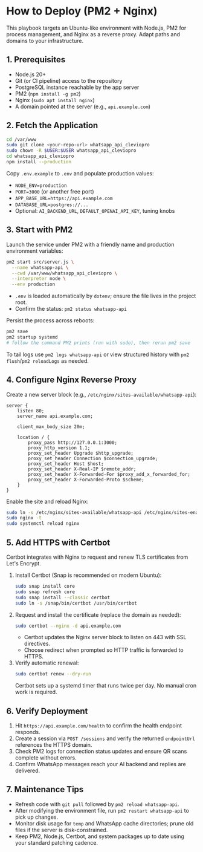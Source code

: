 # How to Deploy (PM2 + Nginx)

This playbook targets an Ubuntu-like environment with Node.js, PM2 for process management, and Nginx as a reverse proxy. Adapt paths and domains to your infrastructure.

## 1. Prerequisites

- Node.js 20+
- Git (or CI pipeline) access to the repository
- PostgreSQL instance reachable by the app server
- PM2 (`npm install -g pm2`)
- Nginx (`sudo apt install nginx`)
- A domain pointed at the server (e.g., `api.example.com`)

## 2. Fetch the Application

```bash
cd /var/www
sudo git clone <your-repo-url> whatsapp_api_cleviopro
sudo chown -R $USER:$USER whatsapp_api_cleviopro
cd whatsapp_api_cleviopro
npm install --production
```

Copy `.env.example` to `.env` and populate production values:

- `NODE_ENV=production`
- `PORT=3000` (or another free port)
- `APP_BASE_URL=https://api.example.com`
- `DATABASE_URL=postgres://...`
- Optional: `AI_BACKEND_URL`, `DEFAULT_OPENAI_API_KEY`, tuning knobs

## 3. Start with PM2

Launch the service under PM2 with a friendly name and production environment variables:

```bash
pm2 start src/server.js \
  --name whatsapp-api \
  --cwd /var/www/whatsapp_api_cleviopro \
  --interpreter node \
  --env production
```

- `.env` is loaded automatically by `dotenv`; ensure the file lives in the project root.
- Confirm the status: `pm2 status whatsapp-api`

Persist the process across reboots:

```bash
pm2 save
pm2 startup systemd
# follow the command PM2 prints (run with sudo), then rerun pm2 save
```

To tail logs use `pm2 logs whatsapp-api` or view structured history with `pm2 flush`/`pm2 reloadLogs` as needed.

## 4. Configure Nginx Reverse Proxy

Create a new server block (e.g., `/etc/nginx/sites-available/whatsapp-api`):

```nginx
server {
    listen 80;
    server_name api.example.com;

    client_max_body_size 20m;

    location / {
        proxy_pass http://127.0.0.1:3000;
        proxy_http_version 1.1;
        proxy_set_header Upgrade $http_upgrade;
        proxy_set_header Connection $connection_upgrade;
        proxy_set_header Host $host;
        proxy_set_header X-Real-IP $remote_addr;
        proxy_set_header X-Forwarded-For $proxy_add_x_forwarded_for;
        proxy_set_header X-Forwarded-Proto $scheme;
    }
}
```

Enable the site and reload Nginx:

```bash
sudo ln -s /etc/nginx/sites-available/whatsapp-api /etc/nginx/sites-enabled/
sudo nginx -t
sudo systemctl reload nginx
```

## 5. Add HTTPS with Certbot

Certbot integrates with Nginx to request and renew TLS certificates from Let's Encrypt.

1. Install Certbot (Snap is recommended on modern Ubuntu):
   ```bash
   sudo snap install core
   sudo snap refresh core
   sudo snap install --classic certbot
   sudo ln -s /snap/bin/certbot /usr/bin/certbot
   ```
2. Request and install the certificate (replace the domain as needed):
   ```bash
   sudo certbot --nginx -d api.example.com
   ```
   - Certbot updates the Nginx server block to listen on 443 with SSL directives.
   - Choose redirect when prompted so HTTP traffic is forwarded to HTTPS.
3. Verify automatic renewal:
   ```bash
   sudo certbot renew --dry-run
   ```
   Certbot sets up a systemd timer that runs twice per day. No manual cron work is required.

## 6. Verify Deployment

1. Hit `https://api.example.com/health` to confirm the health endpoint responds.
2. Create a session via `POST /sessions` and verify the returned `endpointUrl` references the HTTPS domain.
3. Check PM2 logs for connection status updates and ensure QR scans complete without errors.
4. Confirm WhatsApp messages reach your AI backend and replies are delivered.

## 7. Maintenance Tips

- Refresh code with `git pull` followed by `pm2 reload whatsapp-api`.
- After modifying the environment file, run `pm2 restart whatsapp-api` to pick up changes.
- Monitor disk usage for `temp` and WhatsApp cache directories; prune old files if the server is disk-constrained.
- Keep PM2, Node.js, Certbot, and system packages up to date using your standard patching cadence.
